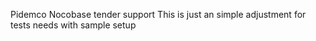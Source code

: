 Pidemco Nocobase tender support 
This is just an simple adjustment for tests needs with sample setup
